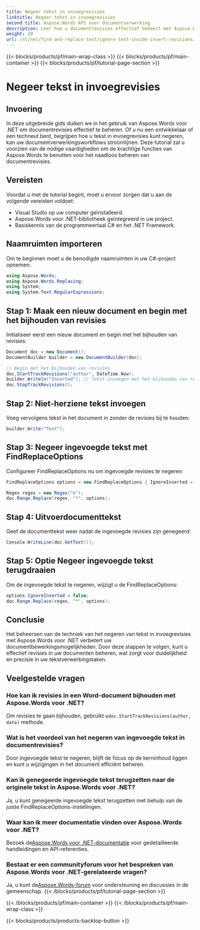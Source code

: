 ```yaml
---
title: Negeer tekst in invoegrevisies
linktitle: Negeer tekst in invoegrevisies
second_title: Aspose.Words API voor documentverwerking
description: Leer hoe u documentrevisies effectief beheert met Aspose.Words voor .NET. Ontdek technieken om tekst in invoegrevisies te negeren voor gestroomlijnde bewerking.
weight: 10
url: /nl/net/find-and-replace-text/ignore-text-inside-insert-revisions/
---
```


{{< blocks/products/pf/main-wrap-class >}}
{{< blocks/products/pf/main-container >}}
{{< blocks/products/pf/tutorial-page-section >}}

# Negeer tekst in invoegrevisies

## Invoering

In deze uitgebreide gids duiken we in het gebruik van Aspose.Words voor .NET om documentrevisies effectief te beheren. Of u nu een ontwikkelaar of een techneut bent, begrijpen hoe u tekst in invoegrevisies kunt negeren, kan uw documentverwerkingsworkflows stroomlijnen. Deze tutorial zal u voorzien van de nodige vaardigheden om de krachtige functies van Aspose.Words te benutten voor het naadloos beheren van documentrevisies.

## Vereisten

Voordat u met de tutorial begint, moet u ervoor zorgen dat u aan de volgende vereisten voldoet:
- Visual Studio op uw computer geïnstalleerd.
- Aspose.Words voor .NET-bibliotheek geïntegreerd in uw project.
- Basiskennis van de programmeertaal C# en het .NET Framework.

## Naamruimten importeren

Om te beginnen moet u de benodigde naamruimten in uw C#-project opnemen:
```csharp
using Aspose.Words;
using Aspose.Words.Replacing;
using System;
using System.Text.RegularExpressions;
```

## Stap 1: Maak een nieuw document en begin met het bijhouden van revisies

Initialiseer eerst een nieuw document en begin met het bijhouden van revisies:
```csharp
Document doc = new Document();
DocumentBuilder builder = new DocumentBuilder(doc);

// Begin met het bijhouden van revisies
doc.StartTrackRevisions("author", DateTime.Now);
builder.Writeln("Inserted"); // Tekst invoegen met het bijhouden van revisies
doc.StopTrackRevisions();
```

## Stap 2: Niet-herziene tekst invoegen

Voeg vervolgens tekst in het document in zonder de revisies bij te houden:
```csharp
builder.Write("Text");
```

## Stap 3: Negeer ingevoegde tekst met FindReplaceOptions

Configureer FindReplaceOptions nu om ingevoegde revisies te negeren:
```csharp
FindReplaceOptions options = new FindReplaceOptions { IgnoreInserted = true };

Regex regex = new Regex("e");
doc.Range.Replace(regex, "*", options);
```

## Stap 4: Uitvoerdocumenttekst

Geef de documenttekst weer nadat de ingevoegde revisies zijn genegeerd:
```csharp
Console.WriteLine(doc.GetText());
```

## Stap 5: Optie Negeer ingevoegde tekst terugdraaien

Om de ingevoegde tekst te negeren, wijzigt u de FindReplaceOptions:
```csharp
options.IgnoreInserted = false;
doc.Range.Replace(regex, "*", options);
```

## Conclusie

Het beheersen van de techniek van het negeren van tekst in invoegrevisies met Aspose.Words voor .NET verbetert uw documentbewerkingsmogelijkheden. Door deze stappen te volgen, kunt u effectief revisies in uw documenten beheren, wat zorgt voor duidelijkheid en precisie in uw tekstverwerkingstaken.

## Veelgestelde vragen

### Hoe kan ik revisies in een Word-document bijhouden met Aspose.Words voor .NET?
 Om revisies te gaan bijhouden, gebruikt u`doc.StartTrackRevisions(author, date)` methode.

### Wat is het voordeel van het negeren van ingevoegde tekst in documentrevisies?
Door ingevoegde tekst te negeren, blijft de focus op de kerninhoud liggen en kunt u wijzigingen in het document efficiënt beheren.

### Kan ik genegeerde ingevoegde tekst terugzetten naar de originele tekst in Aspose.Words voor .NET?
Ja, u kunt genegeerde ingevoegde tekst terugzetten met behulp van de juiste FindReplaceOptions-instellingen.

### Waar kan ik meer documentatie vinden over Aspose.Words voor .NET?
 Bezoek de[Aspose.Words voor .NET-documentatie](https://reference.aspose.com/words/net/) voor gedetailleerde handleidingen en API-referenties.

### Bestaat er een communityforum voor het bespreken van Aspose.Words voor .NET-gerelateerde vragen?
 Ja, u kunt de[Aspose.Words-forum](https://forum.aspose.com/c/words/8) voor ondersteuning en discussies in de gemeenschap.
{{< /blocks/products/pf/tutorial-page-section >}}

{{< /blocks/products/pf/main-container >}}
{{< /blocks/products/pf/main-wrap-class >}}

{{< blocks/products/products-backtop-button >}}
